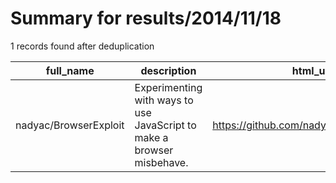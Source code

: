 
# Summary for results/2014/11/18
    
1 records found after deduplication

| full_name | description | html_url | matched_list | matched_count | pushed_at | size | stargazers_count | language | forks_count |
|-----------------------|------------------------------------------------------------------------|------------------------------------------|----------------|-----------------|---------------------------|--------|--------------------|------------|---------------|
| nadyac/BrowserExploit | Experimenting with ways to use JavaScript to make a browser misbehave. | https://github.com/nadyac/BrowserExploit | ['exploit'] | 1 | 2014-11-18 03:18:41+00:00 | 172 | 1 | nan | 0 |
